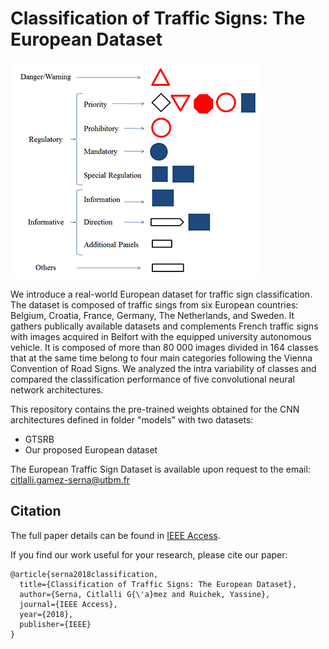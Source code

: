 # Classification of Traffic Signs: The European Dataset
![picture](Images/categories_small.png)

We introduce a real-world European dataset for traffic sign classification. The dataset is composed of traffic sings from six European countries: Belgium, Croatia, France, Germany, The Netherlands, and Sweden. It gathers publically available datasets and complements French traffic signs with images acquired in Belfort with the equipped university autonomous vehicle. It is composed of more than 80 000 images divided in 164 classes that at the same time belong to four main categories following the Vienna Convention of Road Signs. We analyzed the intra variability of classes and compared the classification performance of five convolutional neural network architectures.

This repository contains the pre-trained weights obtained for the CNN architectures defined in folder "models" with two datasets:
- GTSRB 
- Our proposed European dataset

The European Traffic Sign Dataset is available upon request to the email: citlalli.gamez-serna@utbm.fr



## Citation

The full paper details can be found in [IEEE Access](https://ieeexplore.ieee.org/abstract/document/8558481).

If you find our work useful for your research, please cite our paper:
```
@article{serna2018classification,
  title={Classification of Traffic Signs: The European Dataset},
  author={Serna, Citlalli G{\'a}mez and Ruichek, Yassine},
  journal={IEEE Access},
  year={2018},
  publisher={IEEE}
}
```
